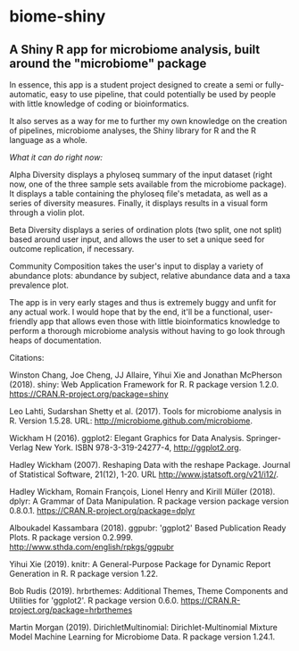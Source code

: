 # biome-shiny
##  A Shiny R app for microbiome analysis, built around the "microbiome" package

In essence, this app is a student project designed to create a semi or fully-automatic, easy to use pipeline, that could potentially be used by people with little knowledge of coding or bioinformatics.

It also serves as a way for me to further my own knowledge on the creation of pipelines, microbiome analyses, the Shiny library for R and the R language as a whole.

*What it can do right now:*

Alpha Diversity displays a phyloseq summary of the input dataset (right now, one of the three sample sets available from the microbiome package). It displays a table containing the phyloseq file's metadata, as well as a series of diversity measures. Finally, it displays results in a visual form through a violin plot.

Beta Diversity displays a series of ordination plots (two split, one not split) based around user input, and allows the user to set a unique seed for outcome replication, if necessary.

Community Composition takes the user's input to display a variety of abundance plots: abundance by subject, relative abundance data and a taxa prevalence plot.

The app is in very early stages and thus is extremely buggy and unfit for any actual work. I would hope that by the end, it'll be a functional, user-friendly app that allows even those with little bioinformatics knowledge to perform a thorough microbiome analysis without having to go look through heaps of documentation.

Citations:

Winston Chang, Joe Cheng, JJ Allaire, Yihui Xie and Jonathan McPherson (2018). shiny: Web Application Framework
for R. R package version 1.2.0. https://CRAN.R-project.org/package=shiny

Leo Lahti, Sudarshan Shetty et al. (2017). Tools for microbiome analysis in R. Version 1.5.28. URL: http://microbiome.github.com/microbiome. 

Wickham H (2016). ggplot2: Elegant Graphics for Data Analysis. Springer-Verlag New York. ISBN 978-3-319-24277-4, http://ggplot2.org.

Hadley Wickham (2007). Reshaping Data with the reshape Package. Journal of Statistical Software, 21(12), 1-20. URL
http://www.jstatsoft.org/v21/i12/.

Hadley Wickham, Romain François, Lionel Henry and Kirill Müller (2018). dplyr: A Grammar of Data Manipulation. R package version package version 0.8.0.1. https://CRAN.R-project.org/package=dplyr


Alboukadel Kassambara (2018). ggpubr: 'ggplot2' Based Publication Ready Plots. R package version 0.2.999.
http://www.sthda.com/english/rpkgs/ggpubr

Yihui Xie (2019). knitr: A General-Purpose Package for Dynamic Report Generation in R. R package version 1.22.

Bob Rudis (2019). hrbrthemes: Additional Themes, Theme Components and Utilities for 'ggplot2'. R package version
0.6.0. https://CRAN.R-project.org/package=hrbrthemes

  Martin Morgan (2019). DirichletMultinomial: Dirichlet-Multinomial Mixture Model Machine
  Learning for Microbiome Data. R package version 1.24.1.

